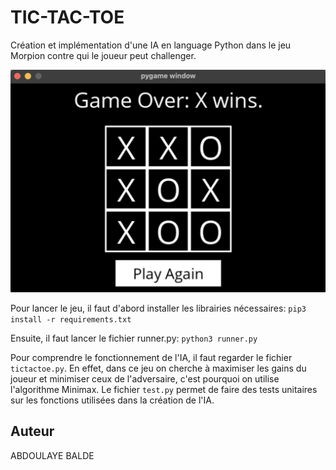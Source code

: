 # TIC-TAC-TOE 

Création et implémentation d'une IA en language Python dans le jeu Morpion contre qui le joueur peut challenger.

![plot](Tictactoe.png)

Pour lancer le jeu, il faut d'abord installer les librairies nécessaires: 
```pip3 install -r requirements.txt```

Ensuite, il faut lancer le fichier runner.py: 
```python3 runner.py```

Pour comprendre le fonctionnement de l'IA, il faut regarder le fichier ```tictactoe.py```.
En effet, dans ce jeu on cherche à maximiser les gains du joueur et minimiser ceux de l'adversaire, c'est pourquoi on utilise l'algorithme Minimax.
Le fichier ```test.py``` permet de faire des tests unitaires sur les fonctions utilisées dans la création de l'IA.

## Auteur
ABDOULAYE BALDE
